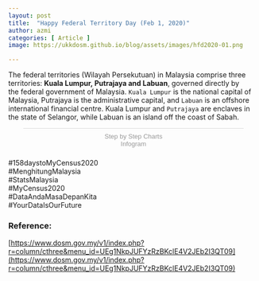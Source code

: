 ```yaml
---
layout: post
title:  "Happy Federal Territory Day (Feb 1, 2020)"
author: azmi
categories: [ Article ]
image: https://ukkdosm.github.io/blog/assets/images/hfd2020-01.png

---
```

The federal territories (Wilayah Persekutuan) in Malaysia comprise three territories: **Kuala Lumpur, Putrajaya and Labuan**, governed directly by the federal government of Malaysia. `Kuala Lumpur` is the national capital of Malaysia, Putrajaya is the administrative capital, and `Labuan` is an offshore international financial centre. Kuala Lumpur and `Putrajaya` are enclaves in the state of Selangor, while Labuan is an island off the coast of Sabah.

<div class="infogram-embed" data-id="28bbf982-b096-4378-bf91-0b809de42200" data-type="interactive" data-title="Step by Step Charts"></div><script>!function(e,i,n,s){var t="InfogramEmbeds",d=e.getElementsByTagName("script")[0];if(window[t]&&window[t].initialized)window[t].process&&window[t].process();else if(!e.getElementById(n)){var o=e.createElement("script");o.async=1,o.id=n,o.src="https://e.infogram.com/js/dist/embed-loader-min.js",d.parentNode.insertBefore(o,d)}}(document,0,"infogram-async");</script><div style="padding:8px 0;font-family:Arial!important;font-size:13px!important;line-height:15px!important;text-align:center;border-top:1px solid #dadada;margin:0 30px"><a href="https://infogram.com/28bbf982-b096-4378-bf91-0b809de42200" style="color:#989898!important;text-decoration:none!important;" target="_blank">Step by Step Charts</a><br><a href="https://infogram.com" style="color:#989898!important;text-decoration:none!important;" target="_blank" rel="nofollow">Infogram</a></div>

<p>#158daystoMyCensus2020<br>
#MenghitungMalaysia<br>
#StatsMalaysia<br>
#MyCensus2020<br>
#DataAndaMasaDepanKita<br>
#YourDataIsOurFuture</p>

### Reference:
[https://www.dosm.gov.my/v1/index.php?r=column/cthree&menu_id=UEg1NkpJUFYzRzBKclE4V2JEb2I3QT09](https://www.dosm.gov.my/v1/index.php?r=column/cthree&menu_id=UEg1NkpJUFYzRzBKclE4V2JEb2I3QT09)
